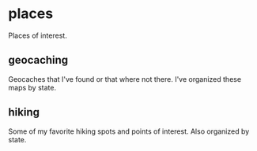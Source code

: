 places
======

Places of interest.


geocaching
----------

Geocaches that I've found or that where not there.  I've organized these maps by state.


hiking
------

Some of my favorite hiking spots and points of interest.  Also organized by state.
